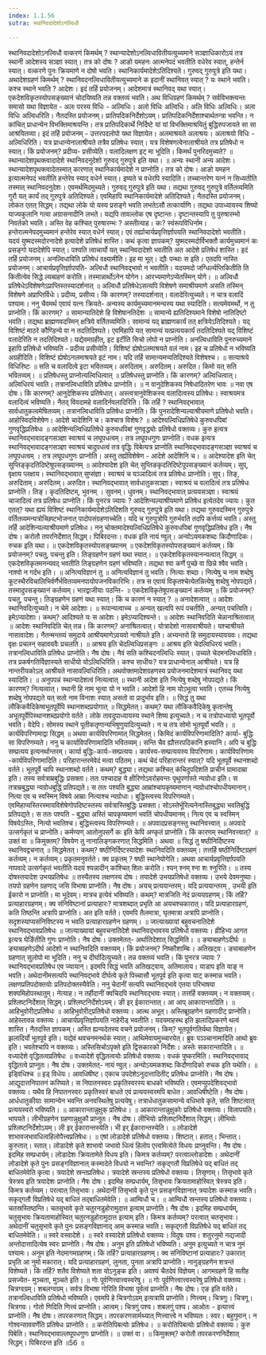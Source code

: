```yaml
---
index: 1.1.56
sutra: स्थानिवदादेशोऽनल्विधौ

---
```

स्थानिवदादेशोऽनल्विधौ वत्करणं किमर्थम् ? स्थान्यादेशोऽनल्विधावितीयत्युच्यमाने सञ्ज्ञाधिकारोऽयं तत्र स्थानी आदेशस्य सञ्ज्ञा स्यात्। तत्र को दोषः ? आङो यमहनः आत्मनेपदं भवतीति वधेरेव स्यात्, हन्तेर्न स्यात्। वत्करणे पुनः क्रियमाणे न दोषो भवति। स्थानिकार्यमादेशेऽतिदिश्यते। गुरुवद् गुरुपुत्रे इति यथा। अथादेशग्रहणं किमर्थम् ? स्थानिवदनल्विधावितीयत्युच्यमाने क इदानीं स्थानिवत् स्यात् ? यः स्थाने भवति। कश्च स्थाने भवति ? आदेशः। इदं तर्हि प्रयोजनम्। आदेशमात्रं स्थानिवद् यथा स्यात्। एकदेशविकृतस्योपसङ्ख्यानं चोदयिष्यति तन्न वक्तव्यं भवति। अथ विधिग्रहणं किमर्थम् ? सर्वविभक्त्यन्तः समासो यथा विज्ञायेत -  अलः परस्य विधिः -  अल्विधिः। अलो विधिः अल्विधिः। अलि विधिः अल्विधिः। अला विधिः अल्विधरिति। नैतदस्ति प्रयोजनम्। प्रातिपदिकनिर्देशोऽयम्। प्रातिपदिकनिर्देशाश्चार्थतन्त्रा भवन्ति। न कांचित् प्राधान्येन विभक्तिमाश्रयन्ति। तत्र प्रातिपदिकार्थे निर्दिष्टे यां यां विभक्तिमाश्रयितुं बुद्धिरुपजायते सा सा आश्रयितव्या। इदं तर्हि प्रयोजनम् -  उत्तरपदलोपो यथा विज्ञायेत। अलमाश्रयते अलाश्रयः। अलाश्रयो विधिः - अल्विधिरिति। यत्र प्राधान्येनालाश्रीयते तत्रैव प्रतिषेधः स्यात्। यत्र विशेषणत्वेनालाश्रीयते तत्र प्रतिषेधो न स्यात्। किं प्रयोजनम्? प्रदीव्य- प्रसीव्येति। वलादिलक्षण इट् मा भूदिति। किमर्थं पुनरिदमुच्यते? ॥ स्थान्यादेशपृथक्त्वादादेशे स्थानिवदनुदेशो गुरुवद् गुरुपुत्रे इति यथा। ॥ अन्यः स्थानी अन्य आदेशः। स्थान्यादेशपृथक्त्वादेतस्मात् कारणात् स्थानिकार्यमादेशे न प्राप्नोति। तत्र को दोषः। आङो यमहन इत्यात्मनेपदं भवतीति हन्तेरेव स्याद् वधेर्न स्यात्। इष्यते च वधेरपि स्यादिति। तच्चान्तरेण यत्नं न सिध्यतीति तस्मात् स्थानिवदनुदेशः। एवमर्थमिदमुच्यते। गुरुवद् गुरुपुत्रे इति यथा। तद्यथा गुरुवद् गुरुपुत्रे वर्तितव्यमिति गुरौ यत् कार्यं तद् गुरुपुत्रे अतिदिश्यते। एवमिहापि स्थानिकार्यमादेशे अतिदिश्यते। नैतदस्ति प्रयोजनम्। लोकत एतत् सिद्धम्। तद्यथा लोके यो यस्य प्रसङ्गे भवति लभतेऽसौ तत्कार्याणि। तद्यथा उपाध्यायस्य शिष्यो याज्यकुलानि गत्वा अग्रासनादीनि लभते। यद्यपि तावल्लोक एष दृष्टान्तः। दृष्टान्तस्यापि तु पुरुषारम्भो निवर्तको भवति। अस्ति वेह कश्चित् पुरुषारम्भः ? अस्तीत्याह। कः? स्वंरूपविधिर्नाम। हन्तेरात्मनेपदमुच्यमानं हन्तेरेव स्यात् वधेर्न स्यात्। एवं तर्ह्याचार्यप्रवृत्तिर्ज्ञापयति स्थानिवदादेशो भवतीति। यदयं युष्मदस्मदोरनादेशे इत्यादेशे प्रतिषेधं शास्ति। कथं कृत्वा ज्ञापकम्? युष्मदस्मदोर्विभक्तौ कार्यमुच्यमानं कः प्रसङ्गो यदादेशेपि स्यात्। पश्यति त्वाचार्यो यत् स्थानिवदादेशो भवतीति अत आदेशे प्रतिषेधं शास्ति। इदं तर्हि प्रयोजनम्। अनल्विधाविति प्रतिषेधं वक्ष्यामीति। इह मा भूत्। द्यौः पन्थाः स इति। एतदपि नास्ति प्रयोजनम्। आचार्यप्रवृत्तिर्ज्ञापयति- अल्विधौ स्थानिवद्भावो न भवतीति। यदयमदो जग्धिर्ल्यप्तिकितीति ति कितीत्येव सिद्धे ल्यब्ग्रहणं करोति। तस्मान्नार्थोऽनेन योगेन। आरभ्यमाणेऽप्येतस्मिन् योगे। ॥ अल्विधौ प्रतिषेधेऽविशेषणेऽप्राप्तिस्तस्यादर्शनात् ॥ अल्विधौ प्रतिषेधेऽसत्यपि विशेषणे समाश्रीयमाणे असति तस्मिन् विशेषणे अप्राप्तिर्विधेः। प्रदीव्य, प्रसीव्य। किं कारणम्? तस्यादर्शनात्। वलादेरित्युच्यते। न चात्र वलादिं पश्यामः। ननु चैवमर्थ एवायं यत्नः क्रियते- अन्यस्य कार्यमुच्यमानमन्यस्य यथा स्यादिति। सत्यमेवमर्थो, न तु प्राप्नोति। किं कारणम्? ॥ सामान्यातिदेशे हि विशेषानतिदेशः ॥ सामान्ये ह्यतिदिश्यमाने विशेषो नातिदिष्टो भवति। तद्यथा ब्राह्मणवदस्मिन् क्षत्रिये वर्तितव्यमिति। सामान्यं यद् ब्राह्मणकार्यं तत् क्षत्रियेऽतिदिश्यते। यद् विशिष्टं माठरे कौण्डिन्ये वा न तदतिदिश्यते। एवमिहापि यत् सामान्यं यत्प्रत्ययकार्यं तदतिदिश्यते यद् विशिष्टं वलादेरिति न तदतिदिश्यते। यद्येवमग्रहीत्, इट इर्टीति सिचो लोपो न प्राप्नोति। अनल्विधाविति पुनरुच्यमाने इहापि प्रतिषेधो भविष्यति -  प्रदीव्य प्रसीव्येति। विशिष्टं ह्येषोऽलमाश्रयते वलं नाम। इह च प्रतिषेधो न भविष्यति अग्रहीदिति। विशिष्टं ह्येषोऽनलमाश्रयते इटं नाम। यदि तर्हि सामान्यमप्यतिदिश्यते विशेषश्च। ॥ सत्याश्रये विधिरिष्टः ॥ सति च वलादित्वे इटा भवितव्यम्। अरुदिताम्। अरुदितम्। अरुदित। किमो यत् सति भवितव्यम्। ॥ प्रतिषेधस्तु प्राप्नोत्यल्विधित्वात् ॥ प्रतिषेधस्तु प्राप्नोति। किं कारणम्? अल्विधित्वात्। अल्विधिरयं भवति। तत्रानल्विधाविति प्रतिषेधः प्राप्नोति। ॥ न वानुदेशिकस्य निषेधादितरेण भावः ॥ नवा एष दोषः। किं कारणम्? आनुदेशिकस्य प्रतिषेधात्। अस्त्वत्रानुवेशिकस्य वलादित्वस्य प्रतिषेधः। स्वाश्रयमत्र वलादित्वं भविष्यति। नैतद् विवदामहे वलादिर्नवलादिरिति। किं तर्हि ? स्थानिवद्भावात् सार्वधातुकत्वमेषितव्यम्। तत्रानल्विधाविति प्रतिषेधः प्राप्नोति। किं पुनरादेशिन्यल्याश्रीयमाणे प्रतिषेधो भवति। आहोस्विदविशेषेण। आदेशे चादेशिनि च। कश्चात्र विशेषः? ॥ आदेश्यल्विधिप्रतिषेधे कुरुवधपिबां गुणवृद्धिप्रतिषेधः ॥ आदेशिन्यल्विधिप्रतिषेधे कुरुवधपिबां गुणवृद्ध्योः प्रतिषेधो वक्तव्यः। कुरु इत्यत्र स्थानिवद्भावादङ्गसञ्ज्ञा स्वाश्रयं च लघूपधत्वम्। तत्र लघूपधगुणः प्राप्नोति। वधक इत्यत्र स्थानिवद्भावादङ्गसञ्ज्ञा स्वाश्रयं चादुपधत्वं तत्र वृद्धिः पिबेत्यत्र प्राप्नोति स्थानिवद्भावादङ्गसञ्ज्ञा स्वाश्रयं च लघूपधत्वम् । तत्र लघूपधगुणः प्राप्नोति। अस्तु तर्ह्यविशेषेण -  आदेशे आदेशिनि च। ॥ आदेश्यादेश इति चेत् सुप्तिङ्कृदतिदिष्टेषूपसङ्ख्यानम् ॥ आदेश्यादेश इति चेत् सुप्तिङकृदतिदिष्टेपूपसङ्ख्यानं कर्तव्यम्। सुप्, वृक्षाय प्लक्षाय। स्थानिवद्भावात् सुप्संज्ञा। स्वाश्रयं च यञ्ञादित्वं तत्र प्रतिषेधः प्राप्नोति। सुप्। तिङ्, अरुदिताम्। अरुदितम्। अरुदित। स्थानिवद्भावात् सार्वधातुकसञ्ज्ञा। स्वाश्रयं च वलादित्वं तत्र प्रतिषेधः प्राप्नोति। तिङ्। कृदतिदिष्टम्, भुवनम् । सुवनम्। धुवनम्। स्थानिवद्भावात् प्रत्ययसञ्ज्ञा। स्वाश्रयं चाजादित्वं तत्र प्रतिषेधः प्राप्नोति। किं पुनरत्र ज्यायः ? आदेशिन्यल्याश्रीयमाणे प्रतिषेध इत्येतदेव ज्यायः। कुत एतत्? यथा ह्ययं विशिष्टं स्थानिकार्यमादेशेऽतिदिशति गुरुवद् गुरुपुत्रे इति यथा। तद्यथा गुरुवदस्मिन् गुरुपुत्रे वर्तितव्यमन्यत्रोच्छिष्टभोजनात् पादोपसंग्रहणाच्चेति। यदि च गुरुपुत्रोपि गुरुर्भवति तदपि कर्त्तव्यं भवति। अस्तु तर्हि आदेशिन्यल्याश्रीयमाणे प्रतिषेधः। ननु चोक्तमादेश्यल्विधिप्रतिषेधे कुरुवधपिबां गुणवृद्धिप्रतिषेध इति। नैष दोषः। करोतौ तपरनिर्देशात् सिद्धम्। पिबिरदन्तः। वधक इति नायं ण्वुल्। अन्योऽयमकशब्दः किदौणादिकः। रुचक इति यथा। ॥ एकदेशविकृतस्योपसङ्ख्यानम् ॥ एकदेशविकृतस्योपसङ्ख्यानं कर्तव्यम्। किं प्रयोजनम्? पचतु, पचन्तु इति। तिङ्ग्रहणेन ग्रहणं यथा स्यात्। ॥ एकदेशविकृतस्यानन्यत्वात् सिद्धम् ॥ एकदेशविकृतमनन्यवद् भवतीति तिङ्ग्रहणेन ग्रहणं भविष्यति। तद्यथा श्वा कर्णे पुच्छे वा छिन्ने श्वैव भवति। नाश्वो न गर्दभ इति। ॥ अनित्यविज्ञानं तु ॥ अनित्यविज्ञानं तु भवति। नित्याः शब्दाः। नित्येषु च नाम शब्देषु कूटस्थैरविचालिभिर्वर्णैर्भवितव्यमनपायोपजनविकारिभिः। तत्र स एवायं विकृतश्चेत्येतन्नित्येषु शब्देषु नोपपद्यते। तस्मादुपसङ्ख्यानं कर्तव्यम्। भारद्वाजीयाः पठन्ति- ॥ एकदेशविकृतेषूपसङ्ख्यानं कर्तव्यम् ॥ किं प्रयोजनम्? पचतु, पचन्तु। तिङ्ग्रहणेन ग्रहणं यथा स्यात्। किं च कारणं न स्यात् ? ॥ अनादेशत्वात् ॥ आदेशः स्थानिवदित्युच्यते। न चेमे आदेशाः। ॥ रूपान्यत्वाच्च ॥ अन्यत् खल्वपि रूपं पचतीति , अन्यत् पचत्विति। इमेऽप्यादेशाः। कथम्? आदिश्यते यः स आदेशः। इमेऽप्यादिश्यन्ते। ॥ आदेशः स्थानिवदिति चेन्नानाश्रितत्वात् ॥ आदेशः स्थानिवदिति चेत् तन्न। किं कारणम्? अनाश्रितत्वात्। योत्रादेशो नासावाश्रीयते। यश्चाश्रीयते नासावादेशः। नैतन्मन्तव्यं समुदाये आश्रीयमाणेऽवयवो नाश्रीयते इति। अभ्यन्तरो हि समुदायस्यावयवः। तद्यथा वृक्षः प्रचलन् सहावयवैः प्रचलति। ॥ आश्रय इति चेदल्विधिप्रसङ्गः ॥ आश्रय इति चेदल्विधिरयं भवति। तत्रानल्विधाविति प्रतिषेधः प्राप्नोति। नैष दोषः। नैवं सति कश्चिदनल्विधिः स्यात्। उच्यते चेदमनल्विधाविति। तत्र प्रकर्षगतिर्विज्ञास्यते साधीयो योऽल्विधिरिति। कश्च साधीयः? यत्र प्राधान्येनाल् आश्रीयते। यत्र हि नान्तरीयकोऽल् आश्रीयते नासावल्विधिरिति। अथवोक्तमादेशग्रहणस्य प्रयोजनमादेशमात्रं स्थानिवद् यथा स्यादिति। ॥ अनुपपन्नं स्थान्यादेशत्वं नित्यत्वात् ॥ स्थानी आदेश इति नित्येषु शब्देषु नोपपद्यते। किं कारणम्? नित्यत्वात्। स्थानी हि नाम भूत्वा यो न भवति। आदेशो हि नाम योऽभूत्वा भवति। एतच्च नित्येषु शब्देषु नोपपद्यते यत् सतो नाम विनाशः स्यात् असतो वा प्रादुर्भाव इति। ॥ सिद्धं तु यथा लौकिकवैदिकेष्वभूतपूर्वेपि स्थानशब्दप्रयोगात् ॥ सिद्धमेतत्। कथम्? यथा लौकिकवैदिकेषु कृतान्तेषु अभूतपूर्वेपिस्थानशब्दप्रयोगो वर्तते। लोके तावदुपाध्यायस्य स्थाने शिष्य इत्युच्यते। न च तत्रोपाध्यायो भूतपूर्वो भवति। वेदेपि। सोमस्य स्थाने पूतीकतृणान्यभिषुणुयादित्युच्यते। न च तत्र सोमो भूतपूर्वो भवति। ॥ कार्यविपरिणामाद्वा सिद्धम् ॥ अथवा कार्यविपरिणामात् सिद्धमेतत्। किमिदं कार्यविपरिणामादिति? कार्या- बुद्धिः सा विपरिणम्यते। ननु च कार्याविपरिणामादिति भवितव्यम्। सन्ति चैव ह्यौत्तरपदिकानि ह्रस्वानि। अपि च बुद्धिः सम्प्रत्यय इत्यनर्थान्तरम्। कार्या बुद्धिः-कार्यः-सम्प्रत्ययः। कार्यस्य-सम्प्रत्ययस्य विपरिणामः। कार्यविपरिणामः -कार्यविपरिणामादिति। परिहारान्तरमेवेदं मत्वा पठितम्। कथं चेदं परिहारान्तरं स्यात्? यदि भूतपूर्वे स्थानशब्दो वर्तते। भूतपूर्वे चापि स्थानशब्दो वर्तते। कथम्? बुद्ध्या। तद्यथा कश्चित् कंचिदुपदिशति प्राचीनं ग्रामादाम्रा इति। तस्य सर्वत्राम्रबुद्धिः प्रसक्ता। ततः पश्चादाह ये क्षीरिणोऽवरोहवन्तः पृथुपर्णास्ते न्यग्रोधा इति। स तत्राम्रबुद्ध्या न्यग्रोधबुद्धिं प्रतिपद्यते। स ततः पश्यति बुद्ध्या आम्रांश्चापकृष्यमाणान् न्यग्रोधांश्चोपधीयमानान्। नित्या एव च स्वस्मिन् विषये आम्राः नित्याश्च न्यग्रोधाः। बुद्धिस्त्वस्य विपरिणम्यते। एवमिहाप्यस्तिरस्मायविशेषेणोपदिष्टस्तस्य सर्वत्रास्तिबुद्धिः प्रसक्ता। सोऽस्तेर्भूरित्यनेनास्तिबुद्ध्या भवतिबुद्धिं प्रतिपद्यते। स ततः पश्यति -  बुद्ध्या अस्तिं चापकृष्यमाणं भवतिं चोपधीयमानम्। नित्य एव च स्वस्मिन् विषयेऽस्तिः, नित्यो भवतिश्च। बुद्धिस्त्वस्य विपरिणम्यते। ॥ अपवादप्रसङ्गस्तु स्थानिवत्त्वात् ॥ अपवादे उत्सर्गकृतं च प्राप्नोति। कर्मण्यण् आतोनुपसर्गे कः इति केपि अण्कृतं प्राप्नोति। किं कारणम् स्थानिवत्त्वात्? ॥ उक्तं वा ॥ किमुक्तम्? विषयेण तु नानालिङ्गकरणात् सिद्धमिति। अथवा ॥ सिद्धं तु षष्ठीनिर्दिष्टस्य स्थानिवद्वचनात् ॥ सिद्धमेतत्। कथम्? षष्ठीनिर्दिष्टस्यादेशः स्थानिवदिति वक्तव्यम्। तत्तर्हि षष्ठीनिर्दिष्टग्रहणं कर्तव्यम्। न कर्तव्यम्। प्रकृतमनुवर्तते। क्व प्रकृतम् ? षष्ठी स्थानेयोगेति। अथवा आचार्यप्रवृत्तिर्ज्ञापयति नापवादे उत्सर्गकृतं भवतीति यदयं श्यन्नादीन् कांश्चित् शितः करोति। श्यन् श्नम् श्ना शः श्नुरिति। ॥ तस्य दोषस्तयादेश उभयप्रतिषेधः ॥ तस्यैतस्य लक्षणस्य दोषः। तयादेशे उभयप्रतिषेधो वक्तव्यः। उभये देवमनुष्याः। तयपो ग्रहणेन ग्रहणाद् जसि विभाषा प्राप्नोति। नैष दोषः। अयच् प्रत्ययान्तरम्। यदि प्रत्ययान्तरम् , उभयी इति ईकारो न प्राप्नोति। मा भूदेवम्। मात्रच इत्येवं भविष्यति। कथम्? मात्रजिति नेदं प्रत्ययग्रहणम्। किं तर्हि? प्रत्याहारग्रहणम्। क्व संनिविष्टानां प्रत्याहारः? मात्रशब्दात् प्रभृति आ अयचश्चकारात्। यदि प्रत्याहारग्रहणं, कति तिष्ठन्ति अत्रापि प्राप्नोति। अत इति वर्तते। एवमपि तैलमात्रा, घृतमात्रा अत्रापि प्राप्नोति। सदृशस्याप्यसंनिविष्टस्य न भवति प्रत्याहारग्रहणेन ग्रहणम्। ॥ जात्याख्यायां बहुवचनातिदेशे स्थानिवद्भावप्रतिषेधः ॥ जात्याख्यायां बहुवचनातिदेशे स्थानिवद्भावस्य प्रतिषेधो वक्तव्यः। व्रीहिभ्य आगत इत्यत्र घेर्ङितीति गुणः प्राप्नोति। नैष दोषः। उक्तमेतत्- अर्थातिदेशात् सिद्धमिति। ॥ ङ्याब्ग्रहणेऽदीर्घः ॥ ङ्याब्ग्रहणेऽदीर्घ आदेशो न स्थानिवदिति वक्तव्यम्। किं प्रयोजनम्? निष्कौशाम्बिः। अतिखट्वः। ङ्याब्ग्रहणेन ग्रहणात् सुलोपो मा भूदिति। ननु च दीर्घादित्युच्यते। तन्न वक्तव्यं भवति। किं पुनरत्र ज्यायः ? स्थानिवद्भावप्रतिषेध एव ज्यायान्। इदमपि सिद्धं भवति अतिखट्वाय, अतिमालाय। याडाप इति याङ् न भवति। अथेदानीमसत्यपि स्थानिवद्भावे दीर्घत्वे कृते पिच्चासौ भूतपूर्व इति कृत्वा याट् कस्मान्न भवति। लक्षणप्रतिपदोक्तयोः प्रतिपदोक्तस्यैवेति। ननु चेदानीं सत्यपि स्थानिवद्भावे एतया परिभाषया शक्यमिहोपस्थातुम्। नेत्याह। न तर्हीदानीं क्वचिदपि स्थानिवद्भावः स्यात्। तत्तर्हि वक्तव्यम्। न वक्तव्यम्। प्रश्लिष्टनिर्देशात् सिद्धम्। प्रश्लिष्टनिर्देशोऽयम्। ङी इर् ईकारान्तात्। आ आप् आकारान्तादिति। ॥ आहिभुवोरीट्प्रतिषेधः ॥ आहिभुवोरीट्प्रतिषेधो वक्तव्यः। आत्थ अभूत्। अस्तिब्रूग्रहणेन ग्रहणादीट् प्राप्नोति। आहेस्तावन्न वक्तव्यः। आचार्यप्रवृत्तिर्ज्ञापयति नाहेरीड् भवतीति। यदयमाहस्थ इति झलादिप्रकरणे थत्वं शास्ति। नैतदस्ति ज्ञापकम्। अस्ति ह्यन्यदेतस्य वचने प्रयोजनम्। किम्? भूतपूर्वगतिर्यथा विज्ञायेत। झलादिर्यो भूतपूर्व इति। यद्येवं थवचनमनर्थकं स्यात्। आथिमेवायमुच्चारयेत्। ब्रुवः पञ्ञ्चानामादिति आथो ब्रुवः इति। भवतेश्चापि न वक्तव्यः। अस्तिसिचोऽपृक्ते इति द्विसकारको निर्देशः। अस्तेः सकारान्तादिति। ॥ वध्यादेशे वृद्धितत्वप्रतिषेधः ॥ वध्यादेशे वृद्धितत्वयोः प्रतिषेधो वक्तव्यः। वधकं पुष्करमिति। स्थानिवद्भावाद् वृद्धितत्वे प्राप्नुतः। नैष दोषः। उक्तमेतत्- नायं ण्वुल्। अन्योऽयमकशब्दः किदौणादिको रुचक इति यथेति। ॥ इडि्वधिश्च ॥ इड् विधेयः। आवधिषीष्ट। एकाच उपदेशेऽनुदात्तादितीट् प्रतिषेधः प्राप्नोति। नैष दोषः। आद्युदात्तनिपातनं करिष्यते। स निपातनस्वरः प्रकृतिस्वरस्य बाधको भविष्यति। एवमप्युपदेशिवद्भावो वक्तव्यः। यथैव हि निपातनस्वरः प्रकृतिस्वरं बाधते एवं प्रत्ययस्वरमपि बाधेत। आवधिषीष्टेति। नैष दोषः। आर्धधातुकीयाः सामान्येन भवन्ति अनवस्थितेषु प्रत्ययेषु। तत्रार्धधातुकसामान्ये वधिभावे कृते, सति शिष्टत्वात् प्रत्ययस्वरो भविष्यति। ॥ आकारान्तान्नुक्षुक् प्रतिषेधः। ॥ आकारान्तान्नुक्षुकोः प्रतिषेधो वक्तव्यः। विलापयति। भापयते। लीभीग्रहणेन ग्रहणान्नुक्षुकौ प्राप्नुतः। नैष दोषः। लीभियोः प्रश्लिष्टनिर्देशात् सिद्धम्। लीभियोः प्रश्लिष्टनिर्देशोऽयम्। ली इर् ईकारान्तस्येति। भी इर् ईकारान्तस्येति। ॥ लोडादेशे शाभावजभावधित्वहिलोपैत्त्वप्रतिषेधः। ॥ एषां लोडादेशे प्रतिषेधो वक्तव्यः। शिष्टात्। हतात्। भिन्तात्। कुरुतात्। स्तात्। लोडादेशे कृते शाभावो जभावो धित्वं हिलोप एत्त्वमित्येते विधयः प्राप्नुवन्ति। नैष दोषः। इदमिह सम्प्रधार्यम्। लोडादेशः क्रियतामेते विधय इति। किमत्र कर्तव्यम्? परत्वाल्लोडादेशः। अथेदानीं लोडादेशे कृते पुनः प्रसङ्गविज्ञानात् कस्मादेते विधयो न भवन्ति? सकृद्गतौ विप्रतिषेधे यद् बाधितं तद् बाधितमेवेति कृत्वा। त्रयादेशे स्रन्तप्रतिषेधः। त्रयादेशे स्रन्तस्य प्रतिषेधो वक्तव्यः। तिसृणाम्। तिसृभावे कृते त्रेस्त्रय इति त्रयादेशः प्राप्नोति। नैषः दोषः। इदमिह सम्प्रधार्यम्, तिसृभावः क्रियतामाहोस्वित् त्रेस्त्रय इति। किमत्र कर्तव्यम्। परत्वात् तिसृभावः। अथेदानीं तिसृभावे कृते पुन प्रसङ्गविज्ञानात् त्रयादेशः कस्मान्न भवति। सकृद्गतौ विप्रतिषेधे यद् बाधितं तद्बाधितमेवेति। ॥ आम्विधौ च। ॥ आम्विधौ स्रन्तस्य प्रतिषेधो वक्तव्यः। चतस्रस्तिष्ठन्ति। चतसृभावे कृते चतुरनडुहोरामुदात्त इत्याम् प्राप्नोति। नैष दोषः। इदमिह सम्प्रधार्यम्, चतुसृभावः क्रियतामाहोस्वित् चतुरनडुहोरामुदात्त इत्याम् इति। किमत्र कर्तव्यम्? परत्वात् चतसृभावः। अथेदानीं चतुसृभावे कृते पुनः प्रसङ्गविज्ञानाद् आम् कस्मान्न भवति। सकृद्गतौ विप्रतिषेधे यद् बाधितं तद् बाधितमेवेति। ॥ स्वरे वस्वादेशे। ॥ स्वरे वस्वादेशे प्रतिषेधो वक्तव्यः। विदुषः पश्य। शतुरनुमो नद्यजादी अन्तोदात्तादित्येष स्वरः प्राप्नोति। नैष दोषः। अनुम इति प्रतिषेधो भविष्यति। अनुम इत्युच्यते न चात्र नुमं पश्यामः। अनुम इति नेदमागमग्रहणम्। किं तर्हि? प्रत्याहारग्रहणम्। क्व संनिविष्टानां प्रत्याहारः? उकारात् प्रभृति आ नुमो मकारात्। यदि प्रत्याहारग्रहणं, लुनता, पुनता अत्रापि प्राप्नोति। नानुङ्ग्रहणेन शत्रन्तं विशेष्यते। किं तर्हि? शतैव विशेष्यते शता योऽनुङ्क इति। अवश्यं चैतदेवं विज्ञेयम्। आगमग्रहणे हि सतीह प्रसज्येत- मुञ्चता, मुञ्चते इति। ॥ गोः पूर्वणित्त्वात्त्वस्वरेषु। ॥ गोः पूर्वणित्त्वात्त्वस्वरेषु प्रतिषेधो वक्तव्यः। चित्रग्वग्रम्। शबलग्वग्रम्। सर्वत्र विभाषा गोरिति विभाषा पूर्वत्वं प्राप्नोति। नैषः दोषः। एङ इति वर्तते। तत्रानल्विधाविति प्रतिषेधो भविष्यति। एवमपि हे चित्रगोऽग्रम् इत्यत्रापि प्राप्नोति। णित्त्वम्। चित्रगुः। चित्रगू। चित्रगवः। गोतो णिदिति णित्त्वं प्राप्नोति। आत्वम्। चित्रगुं पश्य। शबलगुं पश्य। आओतः -  इत्यात्त्वं प्राप्नोति। नैष दोषः। तपरकरणात् सिद्धम्। तपरकरणसार्मथ्यात् णित्त्वात्त्वे न भविष्यतः। स्वर। बहुगुमान्। न गोश्वन्साववर्णेति प्रतिषेधः प्राप्नोति। ॥ करोतिपिबत्योः प्रतिषेधः। ॥ करोतिपिबत्योः प्रतिषेधो वक्तव्यः। कुरु पिबेति। स्थानिवद्भावाल्लघूपधगुणः प्राप्नोति। ॥ उक्तं वा। ॥ किमुक्तम्? करोतौ तपरकरणनिर्देशात् सिद्धम्। पिबिरदन्त इति ॥56 ॥